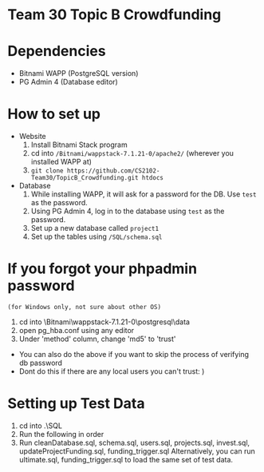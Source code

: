 # Team 30 Topic B Crowdfunding

# Dependencies
+ Bitnami WAPP (PostgreSQL version)
+ PG Admin 4 (Database editor)

# How to set up
+ Website
    1. Install Bitnami Stack program
    2. cd into ```/Bitnami/wappstack-7.1.21-0/apache2/``` (wherever you installed WAPP at)
    3. ```git clone https://github.com/CS2102-Team30/TopicB_Crowdfunding.git htdocs```
+ Database
    1. While installing WAPP, it will ask for a password for the DB. Use ```test``` as the password.
    2. Using PG Admin 4, log in to the database using ```test``` as the password.
    3. Set up a new database called ```project1```
    4. Set up the tables using ```/SQL/schema.sql```

# If you forgot your phpadmin password
    (for Windows only, not sure about other OS)
1. cd into \Bitnami\wappstack-7.1.21-0\postgresql\data
2. open pg_hba.conf using any editor
3. Under 'method' column, change 'md5' to 'trust'
- You can also do the above if you want to skip the process of verifying db password
- Dont do this if there are any local users you can't trust: )
# Setting up Test Data
1. cd into .\SQL
2. Run the following in order
3. Run cleanDatabase.sql, schema.sql, users.sql, projects.sql, invest.sql, updateProjectFunding.sql, funding_trigger.sql
   Alternatively, you can run ultimate.sql, funding_trigger.sql to load the same set of test data.
